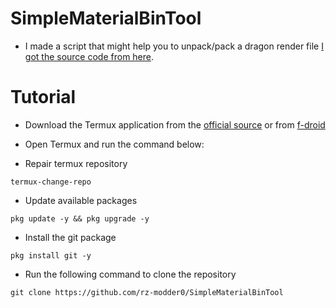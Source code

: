 # SimpleMaterialBinTool

* I made a script that might help you to unpack/pack a dragon render file [I got the source code from here](https://github.com/ddf8196/MaterialBinTool).

# Tutorial

* Download the Termux application from the [official source]() or from [f-droid]()

* Open Termux and run the command below:

* Repair termux repository
```
termux-change-repo
```

* Update available packages
```
pkg update -y && pkg upgrade -y
```

* Install the git package
```
pkg install git -y
```

* Run the following command to clone the repository
```
git clone https://github.com/rz-modder0/SimpleMaterialBinTool
```



